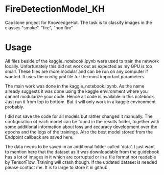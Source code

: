 # FireDetectionModel_KH
Capstone project for KnowledgeHut. The task is to classify images in the classes "smoke", "fire", "non fire"

# Usage

All files beside of the kaggle_notebook.ipynb were used to train the network locally. Unfortunately this did not work out as expected as my GPU is too small.
These files are more modular and can be run on any computer if wanted. It uses the config.yml file for the most important parameters.

The main work was done in the kaggle_notebook.ipynb. As the name already suggests it was done using the kaggle environment where you cannot modularize your code.
Hence all code is available in this notebook. Just run it from top to bottom. But it will only work in a kaggle environment probably.

I did not save the code for all models but rather changed it manually. The configuration of each model can be found in the results folder, together with some
additional information about loss and accuracy development over the epochs and the logs of the trainings. Also the best model stored from the Endpoint callback are saved here.

The data needs to be saved in an additional folder called 'data'. I just want to mention here that the dataset as it was downloadable from the guidebook has a lot of images in
it which are corrupted or in a file format not readable by TensorFlow. Training will crash though. If the updated dataset is needed please contact me. It is to large to store it
in github.
